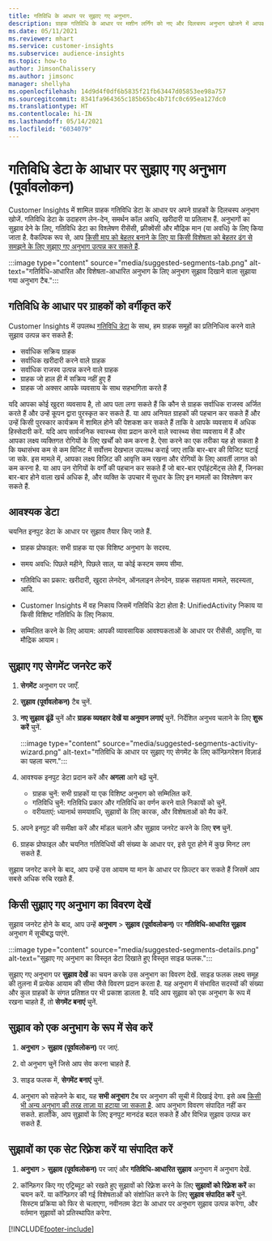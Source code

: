 ```yaml
---
title: गतिविधि के आधार पर सुझाए गए अनुभाग.
description: ग्राहक गतिविधि के आधार पर मशीन लर्निंग को नए और दिलचस्प अनुभाग खोजने में आपकी मदद करने दें.
ms.date: 05/11/2021
ms.reviewer: mhart
ms.service: customer-insights
ms.subservice: audience-insights
ms.topic: how-to
author: JimsonChalissery
ms.author: jimsonc
manager: shellyha
ms.openlocfilehash: 14d9d4f0df6b5835f21fb63447d05853ee98a757
ms.sourcegitcommit: 8341fa964365c185b65bc4b71fc0c695ea127dc0
ms.translationtype: HT
ms.contentlocale: hi-IN
ms.lasthandoff: 05/14/2021
ms.locfileid: "6034079"
---
```

# <a name="suggested-segments-based-on-activity-data-preview"></a>गतिविधि डेटा के आधार पर सुझाए गए अनुभाग (पूर्वावलोकन)

Customer Insights में शामिल ग्राहक गतिविधि डेटा के आधार पर अपने ग्राहकों के दिलचस्प अनुभाग खोजें. गतिविधि डेटा के उदाहरण लेन-देन, समर्थन कॉल अवधि, खरीदारी या प्रतिलाभ हैं. अनुभागों का सुझाव देने के लिए, गतिविधि डेटा का विश्लेषण रीसेंसी, फ़्रीक्वेंसी और मौद्रिक मान (या अवधि) के लिए किया जाता है. वैकल्पिक रूप से, आप [किसी माप को बेहतर बनाने के लिए या किसी विशेषता को बेहतर ढंग से समझने के लिए सुझाए गए अनुभाग उत्पन्न कर सकते हैं](suggested-segments.md).

:::image type="content" source="media/suggested-segments-tab.png" alt-text="गतिविधि-आधारित और विशेषता-आधारित अनुभाग के लिए अनुभाग सुझाव दिखाने वाला सुझाया गया अनुभाग टैब.":::

## <a name="categorize-customers-by-activity"></a>गतिविधि के आधार पर ग्राहकों को वर्गीकृत करें

Customer Insights में उपलब्ध [गतिविधि डेटा](activities.md) के साथ, हम ग्राहक समूहों का प्रतिनिधित्व करने वाले सुझाव उत्पन्न कर सकते हैं:

- सर्वाधिक सक्रिय ग्राहक 
- सर्वाधिक खरीदारी करने वाले ग्राहक 
- सर्वाधिक राजस्व उत्पन्न करने वाले ग्राहक 
- ग्राहक जो हाल ही में सक्रिय नहीं हुए हैं 
- ग्राहक जो अक्सर आपके व्यवसाय के साथ सहभागिता करते हैं  

यदि आपका कोई खुदरा व्यवसाय है, तो आप पता लगा सकते हैं कि कौन से ग्राहक सर्वाधिक राजस्व अर्जित करते हैं और उन्हें कूपन द्वारा पुरस्कृत कर सकते हैं. या आप अनियत ग्राहकों की पहचान कर सकते हैं और उन्हें किसी पुरस्कार कार्यक्रम में शामिल होने की पेशकश कर सकते हैं ताकि वे आपके व्यवसाय में अधिक हिस्सेदारी करें.
यदि आप सार्वजनिक स्वास्थ्य सेवा प्रदान करने वाले स्वास्थ्य सेवा व्यवसाय में हैं और आपका लक्ष्य व्यक्तिगत रोगियों के लिए खर्चों को कम करना है. ऐसा करने का एक तरीका यह हो सकता है कि यथासंभव कम से कम विजिट में सर्वोत्तम देखभाल उपलब्ध कराई जाए ताकि बार-बार की विजिट घटाई जा सके. इस मामले में, आपका लक्ष्य विज़िट की आवृत्ति कम रखना और रोगियों के लिए आवर्ती लागत को कम करना है. या आप उन रोगियों के वर्गों की पहचान कर सकते हैं जो बार-बार एपॉइंटमेंट्स लेते हैं, जिनका बार-बार होने वाला खर्च अधिक है, और व्यक्ति के उपचार में सुधार के लिए इन मामलों का विश्लेषण कर सकते हैं. 

## <a name="required-data"></a>आवश्यक डेटा

चयनित इनपुट डेटा के आधार पर सुझाव तैयार किए जाते हैं. 

- ग्राहक प्रोफाइल: सभी ग्राहक या एक विशिष्ट अनुभाग के सदस्य. 

- समय अवधि: पिछले महीने, पिछले साल, या कोई कस्टम समय सीमा.

- गतिविधि का प्रकार: खरीदारी, खुदरा लेनदेन, ऑनलाइन लेनदेन, ग्राहक सहायता मामले, सदस्यता, आदि.  

- Customer Insights में वह निकाय जिसमें गतिविधि डेटा होता है: UnifiedActivity निकाय या किसी विशिष्ट गतिविधि के लिए निकाय. 

- सम्मिलित करने के लिए आयाम: आपकी व्यावसायिक आवश्यकताओं के आधार पर रीसेंसी, आवृत्ति, या मौद्रिक आयाम।

## <a name="generate-suggested-segments"></a>सुझाए गए सेगमेंट जनरेट करें

1. **सेगमेंट** अनुभाग पर जाएँ.

1. **सुझाव (पूर्वावलोकन)** टैब चुनें.

1. **नए सुझाव ढूंढें** चुनें और **ग्राहक व्यवहार देखें या अनुमान लगाएं** चुनें. निर्देशित अनुभव चलाने के लिए **शुरू करें** चुनें.

   :::image type="content" source="media/suggested-segments-activity-wizard.png" alt-text="गतिविधि के आधार पर सुझाए गए सेगमेंट के लिए कॉन्फ़िगरेशन विज़ार्ड का पहला चरण.":::

1. आवश्यक इनपुट डेटा प्रदान करें और **अगला** आगे बढ़ें चुनें.

   - ग्राहक चुनें: सभी ग्राहकों या एक विशिष्ट अनुभाग को सम्मिलित करें.
   - गतिविधि चुनें: गतिविधि प्रकार और गतिविधि का वर्णन करने वाले निकायों को चुनें.
   - वरीयताएं: ध्यानार्थ समयावधि, सुझावों के लिए कारक, और विशेषताओं को मैप करें.

1. अपने इनपुट की समीक्षा करें और मॉडल चलाने और सुझाव जनरेट करने के लिए **रन** चुनें.

1. ग्राहक प्रोफाइल और चयनित गतिविधियों की संख्या के आधार पर, इसे पूरा होने में कुछ मिनट लग सकते हैं. 

सुझाव जनरेट करने के बाद, आप उन्हें उस आयाम या मान के आधार पर फ़िल्टर कर सकते हैं जिसमें आप सबसे अधिक रुचि रखते हैं. 

## <a name="view-details-of-a-suggested-segment"></a>किसी सुझाए गए अनुभाग का विवरण देखें

सुझाव जनरेट होने के बाद, आप उन्हें **अनुभाग** > **सुझाव (पूर्वावलोकन)** पर **गतिविधि-आधारित सुझाव** अनुभाग में सूचीबद्ध पाएंगे.

:::image type="content" source="media/suggested-segments-details.png" alt-text="सुझाए गए अनुभाग का विस्तृत डेटा दिखाते हुए विस्तृत साइड फलक.":::

सुझाए गए अनुभाग पर **सुझाव देखें** का चयन करके उस अनुभाग का विवरण देखें. साइड फलक लक्ष्य समूह की तुलना में प्रत्येक आयाम की सीमा जैसे विवरण प्रदान करता है. यह अनुभाग में संभावित सदस्यों की संख्या और कुल ग्राहकों के संगत प्रतिशत पर भी प्रकाश डालता है. यदि आप सुझाव को एक अनुभाग के रूप में रखना चाहते हैं, तो **सेगमेंट बनाएं** चुनें.    

## <a name="save-a-suggestion-as-a-segment"></a>सुझाव को एक अनुभाग के रूप में सेव करें

1. **अनुभाग** > **सुझाव (पूर्वावलोकन)** पर जाएं.

1. वो अनुभाग चुनें जिसे आप सेव करना चाहते हैं. 

1. साइड फलक में, **सेगमेंट बनाएं** चुनें. 

1. अनुभाग को सहेजने के बाद, यह **सभी अनुभाग** टैब पर अनुभाग की सूची में दिखाई देगा. इसे अब [किसी भी अन्य अनुभाग की तरह ताज़ा या हटाया जा सकता है](segments.md). आप अनुभाग विवरण संपादित नहीं कर सकते. हालाँकि, आप सुझावों के लिए इनपुट मानदंड बदल सकते हैं और विभिन्न सुझाव उत्पन्न कर सकते हैं.

## <a name="refresh-or-edit-a-set-of-suggestions"></a>सुझावों का एक सेट रिफ़्रेश करें या संपादित करें

1. **अनुभाग** > **सुझाव (पूर्वावलोकन)** पर जाएं और **गतिविधि-आधारित सुझाव** अनुभाग में अनुभाग देखें.

1. कॉन्फ़िगर किए गए एट्रिब्यूट को रखते हुए सुझावों को रिफ़्रेश करने के लिए **सुझावों को रिफ़्रेश करें** का चयन करें. या कॉन्फ़िगर की गई विशेषताओं को संशोधित करने के लिए **सुझाव संपादित करें** चुनें. सिस्टम प्रक्रिया को फिर से चलाएगा, नवीनतम डेटा के आधार पर अनुभाग सुझाव उत्पन्न करेगा, और वर्तमान सुझावों को प्रतिस्थापित करेगा.

[!INCLUDE[footer-include](../includes/footer-banner.md)]
